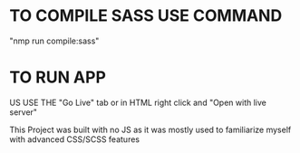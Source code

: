 # TO COMPILE SASS USE COMMAND
 "nmp run compile:sass"

# TO RUN APP
 US USE THE "Go Live" tab or in HTML right click and "Open with live server"

This Project was built with no JS as it was mostly used to familiarize myself with advanced CSS/SCSS features